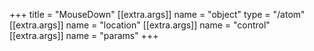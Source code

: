 +++
title = "MouseDown"
[[extra.args]]
name = "object"
type = "/atom"
[[extra.args]]
name = "location"
[[extra.args]]
name = "control"
[[extra.args]]
name = "params"
+++